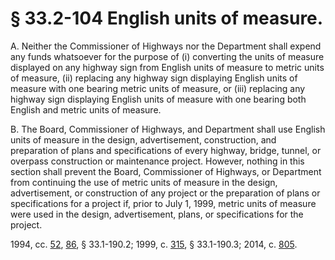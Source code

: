 # § 33.2-104 English units of measure.

<p>A. Neither the Commissioner of Highways nor the Department shall expend any funds whatsoever for the purpose of (i) converting the units of measure displayed on any highway sign from English units of measure to metric units of measure, (ii) replacing any highway sign displaying English units of measure with one bearing metric units of measure, or (iii) replacing any highway sign displaying English units of measure with one bearing both English and metric units of measure.</p><p>B. The Board, Commissioner of Highways, and Department shall use English units of measure in the design, advertisement, construction, and preparation of plans and specifications of every highway, bridge, tunnel, or overpass construction or maintenance project. However, nothing in this section shall prevent the Board, Commissioner of Highways, or Department from continuing the use of metric units of measure in the design, advertisement, or construction of any project or the preparation of plans or specifications for a project if, prior to July 1, 1999, metric units of measure were used in the design, advertisement, plans, or specifications for the project.</p><p>1994, cc. <a href='http://lis.virginia.gov/cgi-bin/legp604.exe?941+ful+CHAP0052'>52</a>, <a href='http://lis.virginia.gov/cgi-bin/legp604.exe?941+ful+CHAP0086'>86</a>, § 33.1-190.2; 1999, c. <a href='http://lis.virginia.gov/cgi-bin/legp604.exe?991+ful+CHAP0315'>315</a>, § 33.1-190.3; 2014, c. <a href='http://lis.virginia.gov/cgi-bin/legp604.exe?141+ful+CHAP0805'>805</a>.</p>